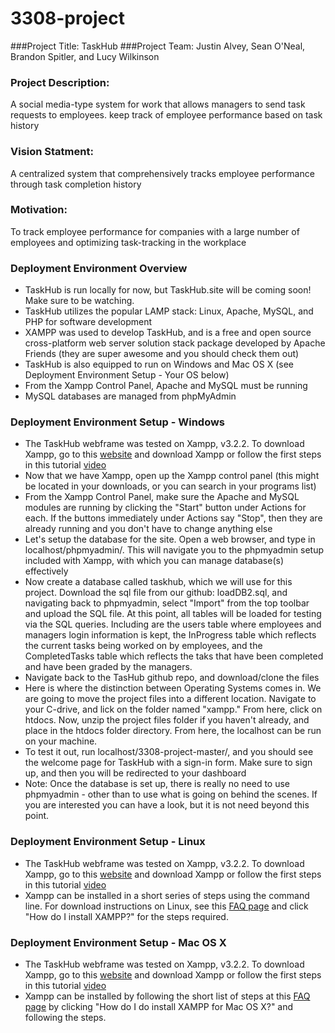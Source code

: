 # 3308-project
###Project Title: TaskHub
###Project Team: Justin Alvey, Sean O'Neal, Brandon Spitler, and Lucy Wilkinson
### Project Description:
A social media-type system for work that allows managers to send task requests to employees. keep track of employee performance based on task history
### Vision Statment:
A centralized system that comprehensively tracks employee performance through task completion history
### Motivation: 
To track employee performance for companies with a large number of employees and optimizing task-tracking in the workplace

### Deployment Environment Overview
+ TaskHub is run locally for now, but TaskHub.site will be coming soon! Make sure to be watching.
+ TaskHub utilizes the popular LAMP stack: Linux, Apache, MySQL, and PHP for software development
+ XAMPP was used to develop TaskHub, and is a free and open source cross-platform web server solution stack package developed by Apache Friends (they are super awesome and you should check them out)
+ TaskHub is also equipped to run on Windows and Mac OS X (see Deployment Environment Setup - Your OS below)
+ From the Xampp Control Panel, Apache and MySQL must be running
+ MySQL databases are managed from phpMyAdmin

### Deployment Environment Setup - Windows
+ The TaskHub webframe was tested on Xampp, v3.2.2. To download Xampp, go to this [website](https://www.apachefriends.org/download.html "ApacheFriends.org") and download Xampp or follow the first steps in this tutorial [video](https://www.youtube.com/watch?v=mBcLlsXdQMg&list=PL3oMl9a6mutni1eIv5yTmGYkofu0KwjZW&index=2 "Youtube Tutorial by OnlineTuts") 
+ Now that we have Xampp, open up the Xampp control panel (this might be located in your downloads, or you can search in your programs list)
+ From the Xampp Control Panel, make sure the Apache and MySQL modules are running by clicking the "Start" button under Actions for each. If the buttons immediately under Actions say "Stop", then they are already running and you don't have to change anything else
+ Let's setup the database for the site. Open a web browser, and type in localhost/phpmyadmin/. This will navigate you to the phpmyadmin setup included with Xampp, with which you can manage database(s) effectively
+ Now create a database called taskhub, which we will use for this project. Download the sql file from our github: loadDB2.sql, and navigating back to phpmyadmin, select "Import" from the top toolbar and upload the SQL file. At this point, all tables will be loaded for testing via the SQL queries. Including are the users table where employees and managers login information is kept, the InProgress table which reflects the current tasks being worked on by employees, and the CompletedTasks table which reflects the taks that have been completed and have been graded by the managers.
+ Navigate back to the TasHub github repo, and download/clone the files
+ Here is where the distinction between Operating Systems comes in. We are going to move the project files into a different location. Navigate to your C-drive, and lick on the folder named "xampp." From here, click on htdocs. Now, unzip the project files folder if you haven't already, and place in the htdocs folder directory. From here, the localhost can be run on your machine.
+ To test it out, run localhost/3308-project-master/, and you should see the welcome page for TaskHub with a sign-in form. Make sure to sign up, and then you will be redirected to your dashboard
+ Note: Once the database is set up, there is really no need to use phpmyadmin - other than to use what is going on behind the scenes. If you are interested you can have a look, but it is not need beyond this point.

### Deployment Environment Setup - Linux
+ The TaskHub webframe was tested on Xampp, v3.2.2. To download Xampp, go to this [website](https://www.apachefriends.org/download.html "ApacheFriends.org") and download Xampp or follow the first steps in this tutorial [video](https://www.youtube.com/watch?v=mBcLlsXdQMg&list=PL3oMl9a6mutni1eIv5yTmGYkofu0KwjZW&index=2 "Youtube Tutorial by OnlineTuts") 
+ Xampp can be installed in a short series of steps using the command line. For download instructions on Linux, see this [FAQ page](https://www.apachefriends.org/faq_linux.html "https://www.apachefriends.org/faq_linux.html") and click "How do I install XAMPP?" for the steps required.

### Deployment Environment Setup - Mac OS X
+ The TaskHub webframe was tested on Xampp, v3.2.2. To download Xampp, go to this [website](https://www.apachefriends.org/download.html "ApacheFriends.org") and download Xampp or follow the first steps in this tutorial [video](https://www.youtube.com/watch?v=mBcLlsXdQMg&list=PL3oMl9a6mutni1eIv5yTmGYkofu0KwjZW&index=2 "Youtube Tutorial by OnlineTuts") 
+ Xampp can be installed by following the short list of steps at this [FAQ page](https://www.apachefriends.org/faq_osx.html "https://www.apachefriends.org/faq_osx.html") by clicking "How do I do install XAMPP for Mac OS X?" and following the steps.

